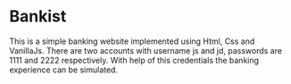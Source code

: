 # Bankist
This is a simple banking website implemented using Html, Css and VanillaJs. There are two accounts with username js and jd, passwords are 1111 and 2222 respectively.
With help of this credentials the banking experience can be simulated.
